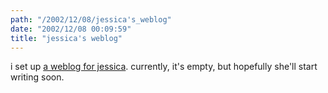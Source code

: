 ```yaml
---
path: "/2002/12/08/jessica's_weblog" 
date: "2002/12/08 00:09:59" 
title: "jessica's weblog" 
---
```

<p>i set up <a href="http://weblog.randomchaos.com/jessica/">a weblog for jessica</a>. currently, it's empty, but hopefully she'll start writing soon.</p>